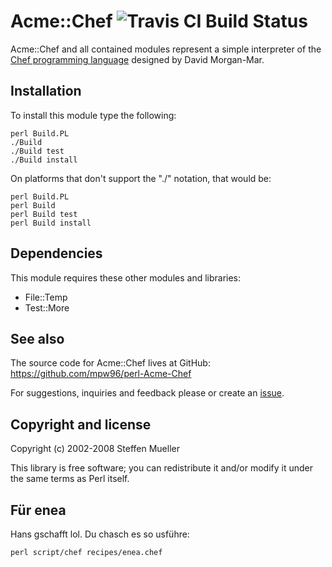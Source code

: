 Acme::Chef ![Travis CI Build Status](https://travis-ci.org/mpw96/perl-Acme-Chef.svg?branch=master)
==========
Acme::Chef and all contained modules represent a simple
interpreter of the [Chef programming language](http://www.dangermouse.net/esoteric/chef.html) designed by
David Morgan-Mar.

Installation
------------
To install this module type the following:

    perl Build.PL
    ./Build
    ./Build test
    ./Build install

On platforms that don't support the "./" notation, that would be:

    perl Build.PL
    perl Build
    perl Build test
    perl Build install

Dependencies
------------
This module requires these other modules and libraries:

* File::Temp
* Test::More

See also
--------
The source code for Acme::Chef lives at GitHub:
  https://github.com/mpw96/perl-Acme-Chef

For suggestions, inquiries and feedback please or create an [issue](https://github.com/mpw96/perl-Acme-Chef/issues).

Copyright and license
---------------------
Copyright (c) 2002-2008 Steffen Mueller

This library is free software; you can redistribute it and/or modify
it under the same terms as Perl itself.

Für enea
--------
Hans gschafft lol. Du chasch es so usführe:

    perl script/chef recipes/enea.chef

